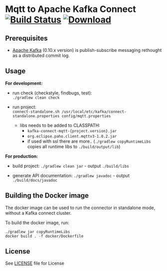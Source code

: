 # Mqtt to Apache Kafka Connect [![Build Status](https://travis-ci.org/evokly/kafka-connect-mqtt.svg?branch=master)](https://travis-ci.org/evokly/kafka-connect-mqtt) [ ![Download](https://api.bintray.com/packages/evokly/maven/kafka-connect-mqtt/images/download.svg) ](https://bintray.com/evokly/maven/kafka-connect-mqtt/_latestVersion)

## Prerequisites
* [Apache Kafka](https://kafka.apache.org/) (0.10.x version) is publish-subscribe messaging rethought as a distributed commit log.

## Usage
**For development:**

* run check (checkstyle, findbugs, test):  
  `./gradlew clean check`

* run project:  
  `connect-standalone.sh /usr/local/etc/kafka/connect-standalone.properties config/mqtt.properties`
    * libs needs to be added to CLASSPATH:
        * `kafka-connect-mqtt-{project.version}.jar`
        * `org.eclipse.paho.client.mqttv3-1.0.2.jar`
        * if used with ssl there are more.. (`./gradlew copyRuntimeLibs` copies all runtime libs to `./build/output/lib`)

**For production:**

* build project: `./gradlew clean jar` - output `./build/libs`

* generate API documentation: `./gradlew javadoc` - output `./build/docs/javadoc`

## Building the Docker image

The docker image can be used to run the connector in standalone mode, without
a Kafka connect cluster.

To build the docker image, run:

    ./gradlew jar copyRuntimeLibs
    docker build . -f docker/Dockerfile

## License
See [LICENSE](LICENSE) file for License
